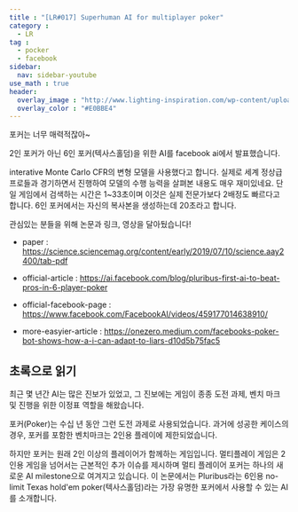 ```yaml
---
title : "[LR#017] Superhuman AI for multiplayer poker"
category :
  - LR
tag :
  - pocker
  - facebook
sidebar:
  nav: sidebar-youtube
use_math : true
header:
  overlay_image : "http://www.lighting-inspiration.com/wp-content/uploads/2015/08/Lighting-Inspiration.com_Rohinni-Lightpaper1.jpg"
  overlay_color : "#E0BBE4"
---
```

포커는 너무 매력적잖아~

2인 포커가 아닌 6인 포커(텍사스홀덤)을 위한 AI를  facebook ai에서 발표했습니다.

interative Monte Carlo CFR의 변형 모델을 사용했다고 합니다. 실제로 세계 정상급 프로들과 경기하면서 진행하여 모델의 수행 능력을 살펴본 내용도 매우 재미있네요. 단일 게임에서 검색하는 시간은 1~33초이며 이것은 실제 전문가보다 2배정도 빠르다고 합니다. 6인 포커에서는 자신의 복사본을 생성하는데 20초라고 합니다.

관심있는 분들을 위해 논문과 링크, 영상을 달아뒀습니다!

- paper : https://science.sciencemag.org/content/early/2019/07/10/science.aay2400/tab-pdf

- official-article : https://ai.facebook.com/blog/pluribus-first-ai-to-beat-pros-in-6-player-poker

- official-facebook-page : https://www.facebook.com/FacebookAI/videos/459177014638910/

- more-easyier-article : https://onezero.medium.com/facebooks-poker-bot-shows-how-a-i-can-adapt-to-liars-d10d5b75fac5

## 초록으로 읽기

최근 몇 년간 AI는 많은 진보가 있었고, 그 진보에는 게임이 종종 도전 과제, 벤치 마크 및 진행을 위한 이정표 역할을 해왔습니다.

포커(Poker)는 수십 년 동안 그런 도전 과제로 사용되었습니다. 과거에 성공한 케이스의 경우, 포커를 포함한 벤치마크는 2인용 플레이에 제한되었습니다.

하지만 포커는 원래 2인 이상의 플레이어가 함께하는 게임입니다. 멀티플레이 게임은 2인용 게임을 넘어서는 근본적인 추가 이슈를 제시하며 멀티 플레이어 포커는 하나의 새로운 AI milestone으로 여겨지고 있습니다. 이 논문에서는 Pluribus라는 6인용 no-limit Texas hold'em poker(텍사스홀덤)라는 가장 유명한 포커에서 사용할 수 있는 AI를 소개합니다.
